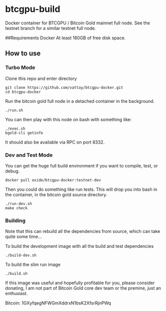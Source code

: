 # btcgpu-build
Docker container for BTCGPU / Bitcoin Gold mainnet full node.
See the testnet branch for a similar testnet full node.

##Requirements
Docker
At least 160GB of free disk space.

## How to use
### Turbo Mode
Clone this repo and enter  directory

    git clone https://github.com/vattay/btcgpu-docker.git
    cd btcgpu-docker

Run the bitcoin gold full node in a detached container in the background.

    ./run.sh

You can then play with this node on bash with something like:

    ./exec.sh
    bgold-cli getinfo

It should also be available via RPC on port 8332.

### Dev and Test Mode
You can get the huge full build environment if you want to compile, test, or debug.

    docker pull oxide/btcgpu-docker:testnet-dev

Then you could do something like run tests. This will drop you into bash in the container, in the bitcoin gold source directory.

    ./run-dev.sh
    make check

### Building
Note that this can rebuild all the dependencies from source, which can take quite some time...

To build the development image with all the build and test dependencies

    ./build-dev.sh

To build the slim run image

    ./build.sh

If this image was useful and hopefully profitable for you, please consider donating, I am not part of Bitcoin Gold core dev team or the premine, just an enthusiast.

Bitcoin: 1GXyfqegNFWGmXddrxN1bsK2XfsrRjnPWq
